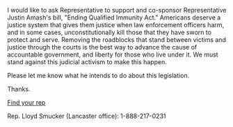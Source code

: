 I would like to ask Representative <insert name> to support and co-sponsor Representative Justin Amash's bill, "Ending Qualified Immunity Act." Americans deserve a justice system that gives them justice when law enforcement officers harm, and in some cases, unconstitutionally kill those that they have sworn to protect and serve. Removing the roadblocks that stand between victims and justice through the courts is the best way to advance the cause of accountable government, and liberty for those who live under it. We must stand against this judicial activism to make this happen.

Please let me know what he intends to do about this legislation.

Thanks.

[Find your rep](https://www.house.gov/representatives/find-your-representative)

Rep. Lloyd Smucker (Lancaster office):
1-888-217-0231
